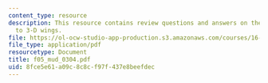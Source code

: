 ```yaml
---
content_type: resource
description: This resource contains review questions and answers on the topic of intro
  to 3-D wings.
file: https://ol-ocw-studio-app-production.s3.amazonaws.com/courses/16-01-unified-engineering-i-ii-iii-iv-fall-2005-spring-2006/8fce5e61a09c8c8cf97f437e8beefdec_f05_mud_0304.pdf
file_type: application/pdf
resourcetype: Document
title: f05_mud_0304.pdf
uid: 8fce5e61-a09c-8c8c-f97f-437e8beefdec
---
```


